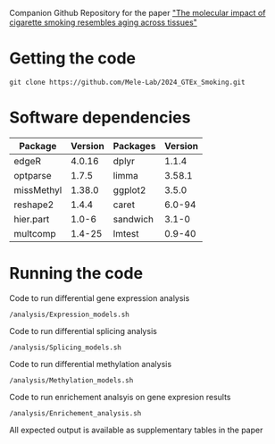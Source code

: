 Companion Github Repository for the paper ["The molecular impact of cigarette smoking resembles aging across tissues"](https://www.biorxiv.org/content/10.1101/2024.03.14.585016v1 )

# Getting the code
```
git clone https://github.com/Mele-Lab/2024_GTEx_Smoking.git
```

# Software dependencies

| Package | Version | Packages | Version |
| -------- | ------- | ------- |------- |
| edgeR | 4.0.16 | dplyr | 1.1.4 |
| optparse | 1.7.5 | limma | 3.58.1 |
| missMethyl | 1.38.0 | ggplot2 | 3.5.0 |
| reshape2 | 1.4.4 | caret | 6.0-94 |
| hier.part | 1.0-6 | sandwich | 3.1-0 |
| multcomp | 1.4-25 | lmtest | 0.9-40 |


# Running the code

Code to run differential gene expression analysis
```
/analysis/Expression_models.sh
```

Code to run differential splicing analysis
```
/analysis/Splicing_models.sh
```

Code to run differential methylation analysis
```
/analysis/Methylation_models.sh
```
Code to run enrichement analsyis on gene expresion results 

```
/analysis/Enrichement_analysis.sh
```

All expected output is available as supplementary tables in the paper
